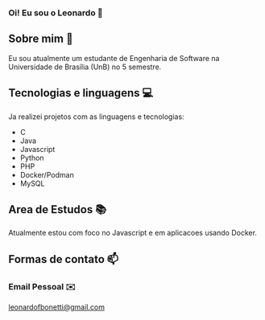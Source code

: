 ### Oi! Eu sou o Leonardo  👋

## Sobre mim 👤

Eu sou atualmente um estudante de Engenharia de Software na Universidade de Brasília (UnB) no 5 semestre.

## Tecnologias e linguagens 💻

Ja realizei projetos com as linguagens e tecnologias:

* C
* Java
* Javascript
* Python
* PHP
* Docker/Podman
* MySQL

## Area de Estudos 📚

Atualmente estou com foco no Javascript e em aplicacoes usando Docker.

## Formas de contato 📫

### Email Pessoal ✉️

leonardofbonetti@gmail.com
